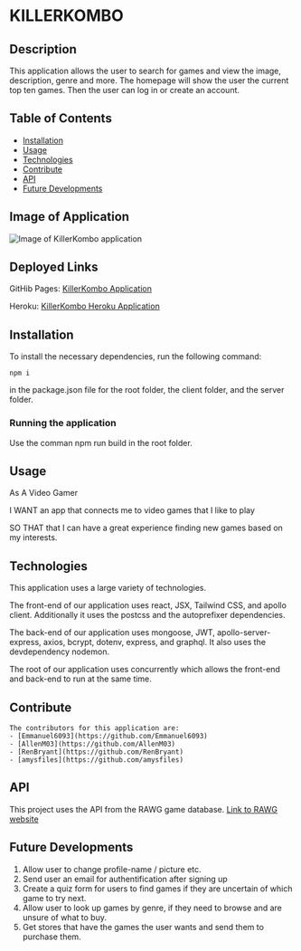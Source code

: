 # KILLERKOMBO

## Description

This application allows the user to search for games and view the image, description, genre and more. The homepage will show the user the current top ten games. Then the user can log in or create an account. 

## Table of Contents

- [Installation](#installation)
- [Usage](#usage)
- [Technologies](#technologies)
- [Contribute](#contribute)
- [API](#api)
- [Future Developments](#future-developments)

## Image of Application

![Image of KillerKombo application](./)

## Deployed Links

GitHib Pages:
[KillerKombo Application](https://renbryant.github.io/killerkombo/)

Heroku:
[KillerKombo Heroku Application](https://killerkombos.herokuapp.com/)

## Installation

To install the necessary dependencies, run the following command:

```
npm i
```

in the package.json file for the root folder, the client folder, and the server folder.

### Running the application

Use the comman npm run build in the root folder.

## Usage

As A Video Gamer

I WANT an app that connects me to video games that I like to play

SO THAT that I can have a great experience finding new games based on my interests.

## Technologies

This application uses a large variety of technologies.

The front-end of our application uses react, JSX, Tailwind CSS, and apollo client.
    Additionally it uses the postcss and the autoprefixer dependencies.

The back-end of our application uses mongoose, JWT, apollo-server-express, axios, bcrypt, dotenv, express, and graphql.
    It also uses the devdependency nodemon.

The root of our application uses concurrently which allows the front-end and back-end to run at the same time.

## Contribute

    The contributors for this application are:
    - [Emmanuel6093](https://github.com/Emmanuel6093)
    - [AllenM03](https://github.com/AllenM03)
    - [RenBryant](https://github.com/RenBryant)
    - [amysfiles](https://github.com/amysfiles)

## API

This project uses the API from the RAWG game database.
[Link to RAWG website](https://rawg.io/apidocs)

## Future Developments

1. Allow user to change profile-name / picture etc.
2. Send user an email for authentification after signing up
3. Create a quiz form for users to find games if they are uncertain of which game to try next.
4. Allow user to look up games by genre, if they need to browse and are unsure of what to buy.
5. Get stores that have the games the user wants and send them to purchase them. 